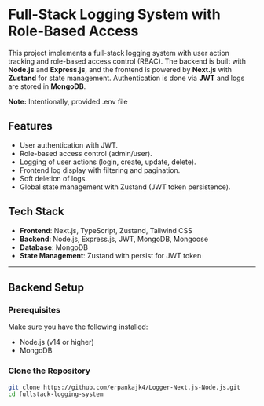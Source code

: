 # Full-Stack Logging System with Role-Based Access

This project implements a full-stack logging system with user action tracking and role-based access control (RBAC). The backend is built with **Node.js** and **Express.js**, and the frontend is powered by **Next.js** with **Zustand** for state management. Authentication is done via **JWT** and logs are stored in **MongoDB**.

**Note:** Intentionally, provided .env file

## Features

- User authentication with JWT.
- Role-based access control (admin/user).
- Logging of user actions (login, create, update, delete).
- Frontend log display with filtering and pagination.
- Soft deletion of logs.
- Global state management with Zustand (JWT token persistence).

## Tech Stack

- **Frontend**: Next.js, TypeScript, Zustand, Tailwind CSS
- **Backend**: Node.js, Express.js, JWT, MongoDB, Mongoose
- **Database**: MongoDB
- **State Management**: Zustand with persist for JWT token

---

## Backend Setup

### Prerequisites

Make sure you have the following installed:

- Node.js (v14 or higher)
- MongoDB

### Clone the Repository

```bash
git clone https://github.com/erpankajk4/Logger-Next.js-Node.js.git
cd fullstack-logging-system
